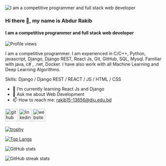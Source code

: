 ![I am a competitive programmer and full stack web developer](https://media.licdn.com/dms/image/D5616AQE99aMQfdtdsg/profile-displaybackgroundimage-shrink_350_1400/0/1665809640327?e=1678924800&v=beta&t=u6yASv5rkuxBArewjWemvqgSgy7Kht2E3ZIyQrz9bsk)
### Hi there 👋, my name is Abdur Rakib
#### I am a competitive programmer and full stack web developer
![Profile views](https://gpvc.arturio.dev/abdurrakib01)

I am a competitive programmer. I am experienced in C/C++, Python, javascript, Django, Django REST, React Js, Git, GitHub, SQL, Mysql. Familiar with java, c# , .net, Docker. I have also work with all Machine Learning and Deep Learning Algorithms.

Skills: Django / Django REST / REACT / JS / HTML / CSS

- 🌱 I’m currently learning React Js and Django 
- 💬 Ask me about Web Development 
- 📫 How to reach me: rakib15-13656@diu.edu.bd 


[<img src='https://cdn.jsdelivr.net/npm/simple-icons@3.0.1/icons/github.svg' alt='github' height='40'>](https://github.com/abdurrakib01)  [<img src='https://cdn.jsdelivr.net/npm/simple-icons@3.0.1/icons/linkedin.svg' alt='linkedin' height='40'>](https://www.linkedin.com/in/https://www.linkedin.com/in/abdur-rakib-8686a6211//)  [<img src='https://cdn.jsdelivr.net/npm/simple-icons@3.0.1/icons/icloud.svg' alt='website' height='40'>](https://abdur-protfolio.vercel.app/)  

[![trophy](https://github-profile-trophy.vercel.app/?username=abdurrakib01)](https://github.com/ryo-ma/github-profile-trophy)

[![Top Langs](https://github-readme-stats.vercel.app/api/top-langs/?username=abdurrakib01)](https://github.com/anuraghazra/github-readme-stats)

![GitHub stats](https://github-readme-stats.vercel.app/api?username=abdurrakib01&show_icons=true&count_private=true)  

![GitHub streak stats](https://streak-stats.demolab.com/?user=abdurrakib01)    
